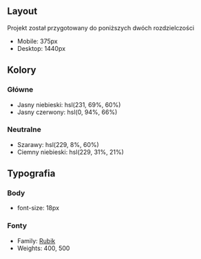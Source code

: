 ## Layout

Projekt został przygotowany do poniższych dwóch rozdzielczości

- Mobile: 375px
- Desktop: 1440px

## Kolory

### Główne

- Jasny niebieski: hsl(231, 69%, 60%)
- Jasny czerwony: hsl(0, 94%, 66%)

### Neutralne

- Szarawy: hsl(229, 8%, 60%)
- Ciemny niebieski: hsl(229, 31%, 21%)

## Typografia

### Body

- font-size: 18px

### Fonty

- Family: [Rubik](https://fonts.google.com/specimen/Rubik)
- Weights: 400, 500
